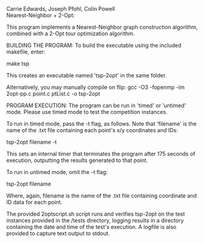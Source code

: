 Carrie Edwards, Joseph Pfohl, Colin Powell  
Nearest-Neighbor + 2-Opt: 

This program implements a Nearest-Neighbor graph construction algorithm, 
combined with a 2-Opt tour optimization algorithm.

BUILDING THE PROGRAM:
To build the executable using the included makefile, enter:

make tsp

This creates an executable named 'tsp-2opt' in the same folder.

Alternatively, you may manually compile on flip:
gcc -O3 -fopenmp -lm 2opt-pp.c point.c ptList.c -o tsp-2opt 

PROGRAM EXECUTION:
The program can be run in 'timed' or 'untimed' mode. Please use timed mode
to test the competition instances.

To run in timed mode, pass the -t flag, as follows. Note that 'filename' is the 
name of the .txt file containing each point's x/y coordinates and IDs:

tsp-2opt filename -t

This sets an internal timer that terminates the program after 175 seconds of execution,
outputting the results generated to that point.

To run in untimed mode, omit the -t flag:

tsp-2opt filename

Where, again, filename is the name of the .txt file containing coordinate and ID data
for each point.

The provided 2optscript.sh script runs and verifies tsp-2opt on the test instances provided in 
the /tests directory, logging results in a directory containing the date and time of the test's 
execution. A logfile is also provided to capture text output to stdout. 
